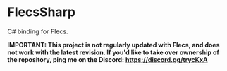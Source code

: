 # FlecsSharp
C# binding for Flecs.

**IMPORTANT: This project is not regularly updated with Flecs, and does not work with the latest revision. If you'd like to take over ownership of the repository, ping me on the Discord: https://discord.gg/trycKxA**
